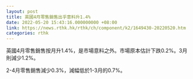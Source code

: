```yaml
---
layout: post
title: 英國4月零售銷售出乎意料升1.4%
date: 2022-05-20 15:43:16.000000000 +08:00
link: https://news.rthk.hk/rthk/ch/component/k2/1649430-20220520.htm
categories: rthk
---
```


英國4月零售銷售按月升1.4%，是市場意料之外。市場原本估計下跌0.2%。3月則減少1.2%。

2-4月零售銷售減少0.3%，減幅低於1-3月的0.7%。

